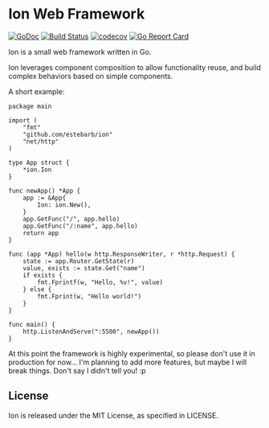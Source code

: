 # Ion Web Framework
[![GoDoc](https://godoc.org/github.com/estebarb/ion?status.svg)](http://godoc.org/github.com/estebarb/ion)    [![Build Status](https://travis-ci.org/estebarb/ion.svg?branch=master)](https://travis-ci.org/estebarb/ion)    [![codecov](https://codecov.io/gh/estebarb/ion/branch/master/graph/badge.svg)](https://codecov.io/gh/estebarb/ion)    [![Go Report Card](https://goreportcard.com/badge/github.com/estebarb/ion)](https://goreportcard.com/report/github.com/estebarb/ion)


Ion is a small web framework written in Go.

Ion leverages component composition to allow functionality reuse, and
build complex behaviors based on simple components.

A short example:

	package main
    
    import (
    	"fmt"
    	"github.com/estebarb/ion"
    	"net/http"
    )
    
    type App struct {
    	*ion.Ion
    }
    
    func newApp() *App {
    	app := &App{
    		Ion: ion.New(),
    	}
    	app.GetFunc("/", app.hello)
    	app.GetFunc("/:name", app.hello)
    	return app
    }
    
    func (app *App) hello(w http.ResponseWriter, r *http.Request) {
    	state := app.Router.GetState(r)
    	value, exists := state.Get("name")
    	if exists {
    		fmt.Fprintf(w, "Hello, %v!", value)
    	} else {
    		fmt.Fprint(w, "Hello world!")
    	}
    }
    
    func main() {
    	http.ListenAndServe(":5500", newApp())
    }
	
At this point the framework is highly experimental, so please don't
use it in production for now... I'm planning to add more features,
but maybe I will break things. Don't say I didn't tell you! :p

## License

Ion is released under the MIT License, as specified in LICENSE.
